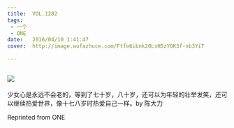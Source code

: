 ```yaml
---
title:	VOL.1282
tags:
 - 一个
 - ONE
date:	2016/04/10 1:41:47
cover:	http://image.wufazhuce.com/Ftfo6ibnk20LsH5zYOK3f-nb3YiT

---
```

![](http://image.wufazhuce.com/Ftfo6ibnk20LsH5zYOK3f-nb3YiT)
---

少女心是永远不会老的，等到了七十岁，八十岁，还可以为年轻的壮举发笑，还可以继续热爱世界，像十七八岁时热爱自己一样。by 陈大力
 
Reprinted from ONE

